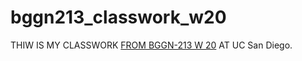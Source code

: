 # bggn213_classwork_w20

THIW IS MY CLASSWORK [FROM BGGN-213 W 20](https://bioboot.github.io/bggn213_W20/) AT UC San Diego.
                                                                                                                                                                                                     